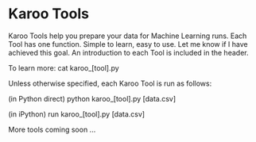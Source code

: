 # Karoo Tools

Karoo Tools help you prepare your data for Machine Learning runs. Each Tool has one function. Simple to learn, easy
to use. Let me know if I have achieved this goal. An introduction to each Tool is included in the header. 

To learn more:
	cat karoo_[tool].py

Unless otherwise specified, each Karoo Tool is run as follows:

(in Python direct)
	python karoo_[tool].py [data.csv]

(in iPython)
	run karoo_[tool].py [data.csv]


More tools coming soon ...

